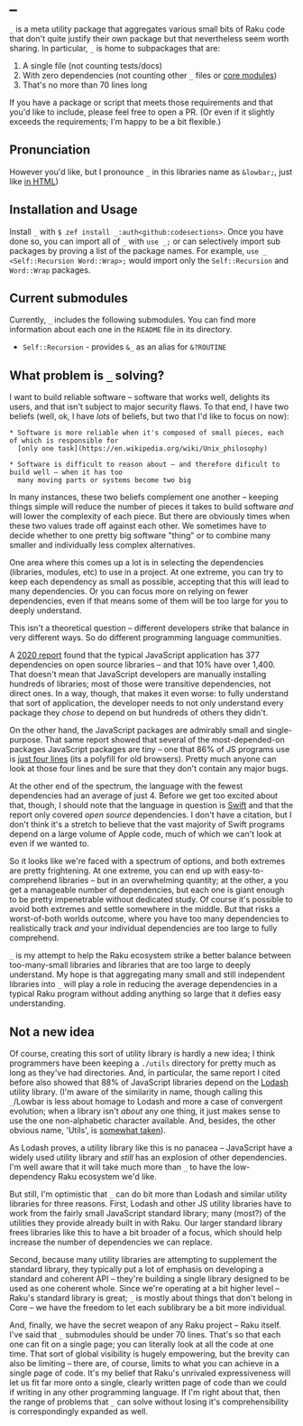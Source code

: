 # _

`_` is a meta utility package that aggregates various small bits of Raku code that don't quite
justify their own package but that nevertheless seem worth sharing.  In particular, `_` is home to
subpackages that are:

  1. A single file (not counting tests/docs)
  2. With zero dependencies (not counting other `_` files or [core
     modules](https://docs.raku.org/language/modules-core))
  3. That's no more than 70 lines long

If you have a package or script that meets those requirements and that you'd like to include, please
feel free to open a PR.  (Or even if it slightly exceeds the requirements; I'm happy to be a bit
flexible.)

## Pronunciation

However you'd like, but I pronounce `_` in this libraries name as `&lowbar;`, just like [in
HTML](https://html.spec.whatwg.org/multipage/named-characters.html#named-character-references))

## Installation and Usage

Install `_` with `$ zef install _:auth<github:codesections>`.  Once you have done so, you can import
all of `_` with `use _;` or can selectively import sub packages by proving a list of the package
names.  For example, `use _ <Self::Recursion Word::Wrap>;` would import only the `Self::Recursion`
and `Word::Wrap` packages.

## Current submodules

Currently, `_` includes the following submodules.  You can find more information about each one in
the `README` file in its directory.

  * `Self::Recursion` - provides `&_` as an alias for `&?ROUTINE`


## What problem is `_` solving?

I want to build reliable software – software that works well, delights its users, and that isn't
subject to major security flaws.  To that end, I have two beliefs (well, ok, I have _lots_ of
beliefs, but two that I'd like to focus on now):

    * Software is more reliable when it's composed of small pieces, each of which is responsible for
      [only one task](https://en.wikipedia.org/wiki/Unix_philosophy)

    * Software is difficult to reason about – and therefore dificult to build well – when it has too
      many moving parts or systems become two big

In many instances, these two beliefs complement one another – keeping things simple will reduce the
number of pieces it takes to build software _and_ will lower the complexity of each piece.  But
there are obviously times when these two values trade off against each other.  We sometimes have to
decide whether to one pretty big software "thing" or to combine many smaller and individually less
complex alternatives.

One area where this comes up a lot is in selecting the dependencies (libraries, modules, etc) to use
in a project.  At one extreme, you can try to keep each dependency as small as possible, accepting
that this will lead to many dependencies.  Or you can focus more on relying on fewer dependencies,
even if that means some of them will be too large for you to deeply understand.

This isn't a theoretical question – different developers strike that balance in very different
ways.  So do different programming language communities.

A [2020
report](https://i.blackhat.com/USA-20/Wednesday/us-20-Edwards-The-Devils-In-The-Dependency-Data-Driven-Software-Composition-Analysis.pdf)
found that the typical JavaScript application has 377 dependencies on open source libraries – and
that 10% have over 1,400. That doesn't mean that JavaScript developers are manually installing
hundreds of libraries; most of those were transitive dependencies, not direct ones. In a way,
though, that makes it even worse: to fully understand that sort of application, the developer needs
to not only understand every package they _chose_ to depend on but hundreds of others they didn't.

On the other hand, the JavaScript packages are admirably small and single-purpose.  That same report
showed that several of the most-depended-on packages JavaScript packages are tiny – one that 86% of
JS programs use is [just four lines](https://github.com/juliangruber/isarray/blob/master/index.js)
(its a polyfill for old browsers).  Pretty much anyone can look at those four lines and be sure that
they don't contain any major bugs.

At the other end of the spectrum, the language with the fewest dependencies had an average of
just 4.  Before we get too excited about that, though, I should note that the language in question
is [Swift](https://en.wikipedia.org/wiki/Swift_(programming_language)) and that the report only
covered _open source_ dependencies.  I don't have a citation, but I don't think it's a stretch to
believe that the vast majority of Swift programs depend on a large volume of Apple code, much of
which we can't look at even if we wanted to.

So it looks like we're faced with a spectrum of options, and both extremes are pretty frightening.
At one extreme, you can end up with easy-to-comprehend libraries – but in an overwhelming quantity;
at the other, a you get a manageable number of dependencies, but each one is giant enough to be
pretty impenetrable without dedicated study.  Of course it's possible to avoid both extremes and
settle somewhere in the middle.  But that risks a worst-of-both worlds outcome, where you have too
many dependencies to realistically track *and* your individual dependencies are too large to fully
comprehend.

`_` is my attempt to help the Raku ecosystem strike a better balance between too-many-small
libraries and libraries that are too large to deeply understand.  My hope is that aggregating many
small and still independent libraries into `_` will play a role in reducing the average dependencies
in a typical Raku program without adding anything so large that it defies easy understanding.

## Not a new idea

Of course, creating this sort of utility library is hardly a new idea; I think programmers have been
keeping a `./utils` directory for pretty much as long as they've had directories.  And, in
particular, the same report I cited before also showed that 88% of JavaScript libraries depend on
the [Lodash](https://lodash.com/) utility library.  (I'm aware of the similarity in name, though
calling this `_`/Lowbar is less about homage to Lodash and more a case of convergent evolution; when
a library isn't _about_ any one thing, it just makes sense to use the one non-alphabetic character
available.  And, besides, the other obvious name, 'Utils', is [somewhat
taken](https://github.com/Util)).

As Lodash proves, a utility library like this is no panacea – JavaScript have a widely used utility
library and _still_ has an explosion of other dependencies.  I'm well aware that it will take much
more than `_` to have the low-dependency Raku ecosystem we'd like.

But still, I'm optimistic that `_` can do bit more than Lodash and similar utility libraries for
three reasons.  First, Lodash and other JS utility libraries have to work from the fairly small
JavaScript standard library; many (most?) of the utilities they provide already built in with Raku.
Our larger standard library frees libraries like this to have a bit broader of a focus, which should
help increase the number of dependencies we can replace.

Second, because many utility libraries are attempting to supplement the standard library, they
typically put a lot of emphasis on developing a standard and coherent API – they're building a
single library designed to be used as one coherent whole.  Since we're operating at a bit higher
level – Raku's standard library is great; `_` is mostly about things that don't belong in Core – we
have the freedom to let each sublibrary be a bit more individual.

And, finally, we have the secret weapon of any Raku project – Raku itself.  I've said that `_`
submodules should be under 70 lines.  That's so that each one can fit on a single page; you can
literally look at all the code at one time.  That sort of global visibility is hugely empowering,
but the brevity can also be limiting – there are, of course, limits to what you can achieve in a
single page of code.  It's my belief that Raku's unrivaled expressiveness will let us fit far more
onto a single, clearly written page of code than we could if writing in any other programming
language.  If I'm right about that, then the range of problems that `_` can solve without losing
it's comprehensibility is correspondingly expanded as well.
